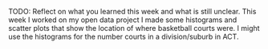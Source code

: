 TODO: Reflect on what you learned this week and what is still unclear.
This week I worked on my open data project I made some histograms and scatter plots that show the location of where basketball courts were. I might use the histograms for the number courts in a division/suburb in ACT.
